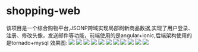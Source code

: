 # shopping-web
该项目是一个综合购物平台,JSONP跨域实现局部刷新商品数据,实现了用户登录、注册、修改头像，发送邮件等功能，前端使用的是angular+ionic,后端架构使用的是tornado+mysql
效果图:
![](https://raw.githubusercontent.com/wd13925/shopping-web/master/screenshots/510887530c25406faba93d10cc0a1c88.jpg)
![](https://raw.githubusercontent.com/wd13925/shopping-web/master/screenshots/7e2b646a31104c39a6878386dffea3b7.jpg)
![](https://raw.githubusercontent.com/wd13925/shopping-web/master/screenshots/e878e7c9ede540648c66d771866a4a47.jpg)
![](https://raw.githubusercontent.com/wd13925/shopping-web/master/screenshots/aed53f68aba84c2782779c841ee4c0fd.jpg)
![](https://raw.githubusercontent.com/wd13925/shopping-web/master/screenshots/230d598f4237472182880f60fe1c38cd.jpg)
![](https://raw.githubusercontent.com/wd13925/shopping-web/master/screenshots/29bbc887139f4b93b317932c530a3b4a.jpg)
![](https://raw.githubusercontent.com/wd13925/shopping-web/master/screenshots/61e579f963304ecb9e8e72e1495dde0c.jpg)
![](https://raw.githubusercontent.com/wd13925/shopping-web/master/screenshots/4ed60ebba9fc49e9bb7918637f42c63d.jpg)
![](https://raw.githubusercontent.com/wd13925/shopping-web/master/screenshots/a5d6eea1399c427688ea57d8e792aa5e.jpg)
![](https://raw.githubusercontent.com/wd13925/shopping-web/master/screenshots/112fb0d0018048f6bf17f0ea1010b4a9.jpg)
![](https://raw.githubusercontent.com/wd13925/shopping-web/master/screenshots/d81db197218a45c0ad76cd7b9fcdb4ec.jpg)

